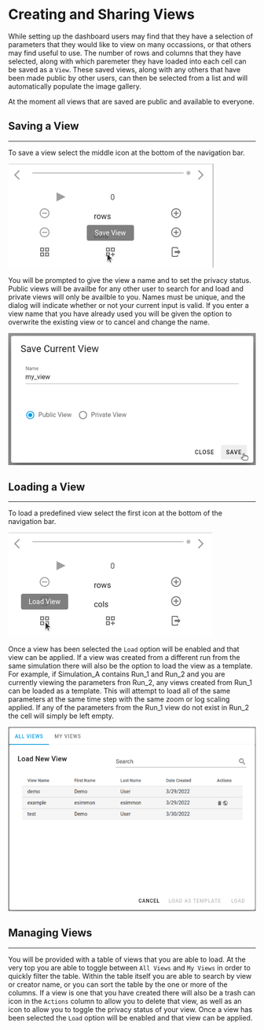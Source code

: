 # Creating and Sharing Views

While setting up the dashboard users may find that they have a selection of parameters that they would like to view on many occassions, or that others may find useful to use. The number of rows and columns that they have selected, along with which paremeter they have loaded into each cell can be saved as a `View`. These saved views, along with any others that have been made public by other users, can then be selected from a list and will automatically populate the image gallery.

At the moment all views that are saved are public and available to everyone.

## Saving a View
----------------

To save a view select the middle icon at the bottom of the navigation bar.

![Save Icon](img/save_icon.png)

You will be prompted to give the view a name and to set the privacy status. Public views will be availbe for any other user to search for and load and private views will only be availble to you. Names must be unique, and the dialog will indicate whether or not your current input is valid. If you enter a view name that you have already used you will be given the option to overwrite the existing view or to cancel and change the name.

![Save Dialog](img/save_view.png)


## Loading a View
-----------------

To load a predefined view select the first icon at the bottom of the navigation bar.

![Load Icon](img/load_icon.png)

Once a view has been selected the `Load` option will be enabled and that view can be applied. If a view was created from a different run from the same simulation there will also be the option to load the view as a template. For example, if Simulation_A contains Run_1 and Run_2 and you are currently viewing the parameters fron Run_2, any views created from Run_1 can be loaded as a template. This will attempt to load all of the same parameters at the same time step with the same zoom or log scaling applied. If any of the parameters from the Run_1 view do not exist in Run_2 the cell will simply be left empty.

![Load Dialog](img/load_view_dialog.png)


## Managing Views
-----------------

You will be provided with a table of views that you are able to load. At the very top you are able to toggle between `All Views` and `My Views` in order to quickly filter the table. Within the table itself you are able to search by view or creator name, or you can sort the table by the one or more of the columns. If a view is one that you have created there will also be a trash can icon in the `Actions` column to allow you to delete that view, as well as an icon to allow you to toggle the privacy status of your view. Once a view has been selected the `Load` option will be enabled and that view can be applied.
